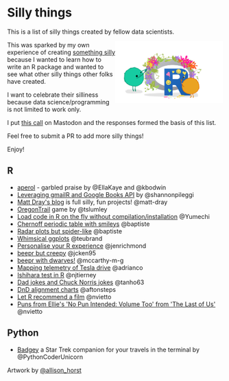 # Silly things 

This is a list of silly things created by fellow data scientists.

<img src="community.png" width="50%" align="right">

This was sparked by my own experience of creating [something silly](https://github.com/fontikar/ohwhaley) because I wanted to learn 
how to write an R package and wanted to see what other silly things other folks have created.

I want to celebrate their silliness because data science/programming is not limited to work only.

I put [this call](https://fosstodon.org/@fontikar/113240067568472286) on Mastodon and the responses formed the basis of this list.

Feel free to submit a PR to add more silly things! 

Enjoy!

## R
- [aperol](https://github.com/EllaKaye/aperol) - garbled praise by @EllaKaye and @kbodwin
- [Leveraging gmailR and Google Books API](https://www.pipinghotdata.com/posts/2021-01-11-from-gmailr-to-the-google-books-api/) by @shannonpileggi
- [Matt Dray's blog](https://rostrum.blog/) is full silly, fun projects! @matt-dray
- [OregonTrail](https://github.com/tslumley/OregonTrail) game by @tslumley
- [Load code in R on the fly without compilation/installation](https://yumechi.jp/en/blog/2024/dynamically-load-assembler-code-in-r/) @Yumechi
- [Chernoff periodic table with smileys](https://gist.github.com/baptiste/d4abfa8a6c095d659f8879af5ad9531b) @baptiste
- [Radar plots but spider-like](https://gist.github.com/baptiste/b5ecd606afc51b0a0e77edc6e3e5b531) @baptiste
- [Whimsical ggplots](https://teunbrand.github.io/elementalist/) @teubrand
- [Personalise your R experience](https://jennyrichmond.netlify.app/blog/customise-your-r-experience/) @jenrichmond
- [beepr but creepy](https://github.com/jcken95/creepr) @jcken95
- [beepr with dwarves!](https://mccarthy-m-g.github.io/rockandstone/) @mccarthy-m-g
- [Mapping telemetry of Tesla drive](https://github.com/adrianco/rs-tesla-telemetry) @adrianco
- [Ishihara test in R](https://github.com/njtierney/ishihara) @njtierney
- [Dad jokes and Chuck Norris jokes](https://github.com/tanho63/joker) @tanho63
- [DnD alignment charts](https://github.com/aftonsteps/ggalignment) @aftonsteps
- [Let R recommend a film](https://github.com/nvietto/movienight) @nvietto
- [Puns from Ellie's 'No Pun Intended: Volume Too' from 'The Last of Us'](https://github.com/nvietto/nopunintended) @nvietto

## Python
- [Badgey](https://github.com/PythonCoderUnicorn/badgey) a Star Trek companion for your travels in the terminal by @PythonCoderUnicorn

Artwork by [@allison_horst](https://allisonhorst.com/allison-horst)
